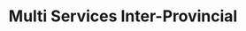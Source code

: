 ---
title: "Multi Services Inter-Provincial"
url: /pointe-a-la-croix/multi-services-inter-provincial/
shop: car repair
---